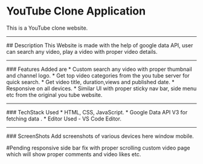 # YouTube Clone Application
This is a YouTube clone website.  
<hr>
## Description
This Website is made with the help of google data API, user can search any video, play a video with proper video details.
<hr>
### Features Added are 
* Custom search any video with proper thumbnail and channel logo.
* Get top video categories from the you tube server for quick search.
* Get video title, duration,views and published date.
* Responsive on all devices.
* Similar UI with proper sticky nav bar, side menu etc from the original you tube website.
<hr>
### TechStack Used
* HTML, CSS, JavaScript.
* Google Data API V3 for fetching data .
* Editor Used - VS Code Editor.
<hr>
### ScreenShots
Add screenshots of various devices here window mobile.

#Pending
responsive
side bar fix with proper scrolling 
custom video page which will show  proper comments and video likes etc.

